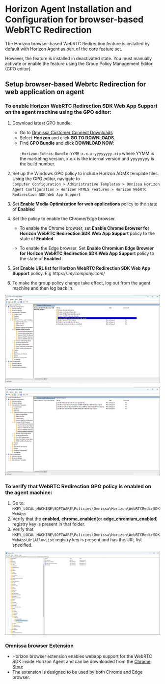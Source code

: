 # Horizon Agent Installation and Configuration for browser-based WebRTC Redirection

The Horizon browser-based WebRTC Redirection feature is installed by default with Horizon Agent as part of the core feature set.

However, the feature is installed in deactivated state. You must manually activate or enable the feature using the Group Policy Management Editor (GPO editor).

## Setup browser-based Webrtc Redirection for web application on agent

### To enable Horizon WebRTC Redirection SDK Web App Support on the agent machine using the GPO editor:

1. Download latest GPO bundle:<br>
   - Go to [Omnissa Customer Connect Downloads](https://customerconnect.omnissa.com/downloads/#products_atoz)<br>
   - Select **Horizon** and click **GO TO DOWNLOADS**.<br>
   - Find **GPO Bundle** and click **DOWNLOAD NOW**:<br>  
     `-Horizon-Extras-Bundle-YYMM-x.x.x-yyyyyyyy.zip` where YYMM is the marketing version, x.x.x is the internal version and yyyyyyyy is the build number.

2. Set up the Windows GPO policy to include Horizon ADMX template files. Using the GPO editor, navigate to   
   `Computer Configuration > Administrative Templates > Omnissa Horizon Agent Configuration > Horizon HTML5 Features > Horizon WebRTC Redirection SDK Web App Support`

4. Set **Enable Media Optimization for web applications** policy to the state of **Enabled**

5. Set the policy to enable the Chrome/Edge browser.
   - To enable the Chrome browser, set **Enable Chrome Browser for Horizon WebRTC Redirection SDK Web App Support** policy to the state of **Enabled**

   - To enable the Edge browser, Set **Enable Chromium Edge Browser for Horizon WebRTC Redirection SDK Web App Support** policy to the state of **Enabled**

6. Set **Enable URL list for Horizon WebRTC Redirection SDK Web App Support** policy. E.g https://*.mycompany.com/*

7. To make the group policy change take effect, log out from the agent machine and then log back in.


![](images/WebSDKLocalGroupPolicyEditor.png)

![](images/WebSDKHorizonWebRTCSDK.png)

### To verify that WebRTC Redirection GPO policy is enabled on the agent machine:

1. Go to:
  `HKEY_LOCAL_MACHINE\SOFTWARE\Policies\Omnissa\Horizon\WebRTCRedirSDKWebApp`
2. Verify that the **enabled**, **chrome_enabled**(or **edge_chromium_enabled**) registry key is present in that folder.
3. Verify that `HKEY_LOCAL_MACHINE\SOFTWARE\Policies\Omnissa\Horizon\WebRTCRedirSDKWebApp\UrlAllowList` registry key is present and has the URL list specified.

![](images/WebSDKGPOPolicyRegistry.png)

### Omnissa browser Extension
   - Horizon browser extension enables webapp support for the WebRTC SDK inside Horizon Agent and 
can be downloaded from the [Chrome Store](https://chromewebstore.google.com/detail/horizon-webrtc-web-app-su/emildoafpcgihdmhphelfhghioccllfi)
   - The extension is designed to be used by both Chrome and Edge browser.
